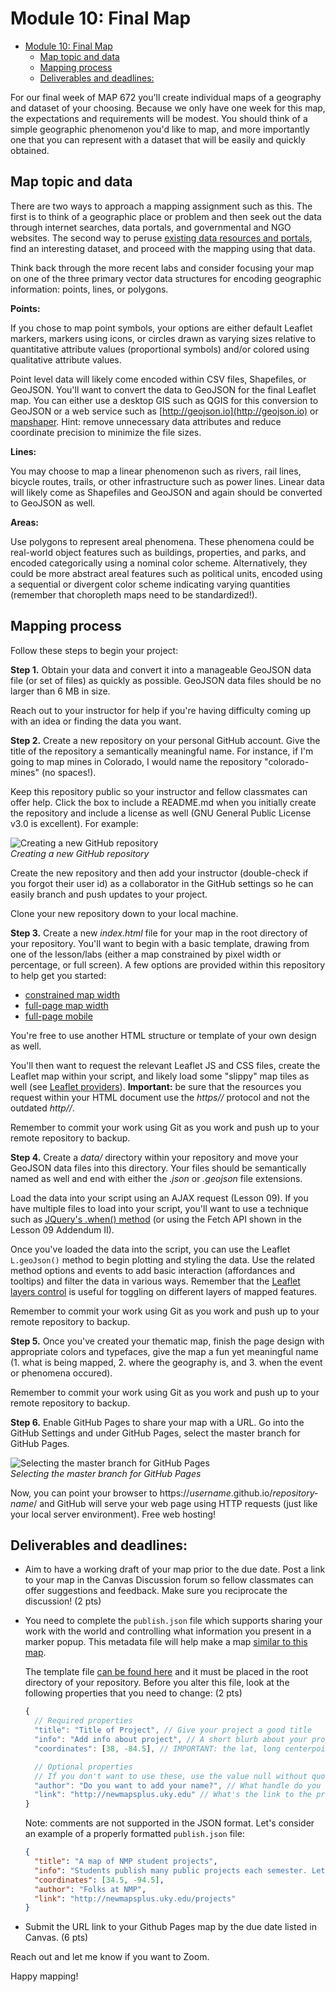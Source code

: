 # Module 10: Final Map

<!-- TOC -->

- [Module 10: Final Map](#module-10-final-map)
    - [Map topic and data](#map-topic-and-data)
    - [Mapping process](#mapping-process)
    - [Deliverables and deadlines:](#deliverables-and-deadlines)

<!-- /TOC -->

For our final week of MAP 672 you'll create individual maps of a geography and dataset of your choosing. Because we only have one week for this map, the expectations and requirements will be modest. You should think of a simple geographic phenomenon you'd like to map, and more importantly one that you can represent with a dataset that will be easily and quickly obtained.

## Map topic and data

There are two ways to approach a mapping assignment such as this. The first is to think of a geographic place or problem and then seek out the data through internet searches, data portals, and governmental and NGO websites. The second way to peruse [existing data resources and portals](https://github.com/rgdonohue/resources), find an interesting dataset, and proceed with the mapping using that data.

Think back through the more recent labs and consider focusing your map on one of the three primary vector data structures for encoding geographic information: points, lines, or polygons.

**Points:**

If you chose to map point symbols, your options are either default Leaflet markers, markers using icons, or circles drawn as varying sizes relative to quantitative attribute values (proportional symbols) and/or colored using qualitative attribute values.

Point level data will likely come encoded within CSV files, Shapefiles, or GeoJSON. You'll want to convert the data to GeoJSON for the final Leaflet map. You can either use a desktop GIS such as QGIS for this conversion to GeoJSON or a web service such as [http://geojson.io](http://geojson.io) or [mapshaper](https://mapshaper.org/). Hint: remove unnecessary data attributes and reduce coordinate precision to minimize the file sizes.

**Lines:**

You may choose to map a linear phenomenon such as rivers, rail lines, bicycle routes, trails, or other infrastructure such as power lines. Linear data will likely come as Shapefiles and GeoJSON and again should be converted to GeoJSON as well.

**Areas:**

Use polygons to represent areal phenomena. These phenomena could be real-world object features such as buildings, properties, and parks, and encoded categorically using a nominal color scheme. Alternatively, they could be more abstract areal features such as political units, encoded using a sequential or divergent color scheme indicating varying quantities (remember that choropleth maps need to be standardized!).

## Mapping process

Follow these steps to begin your project:

**Step 1.** Obtain your data and convert it into a manageable GeoJSON data file (or set of files) as quickly as possible. GeoJSON data files should be no larger than 6 MB in size. 

Reach out to your instructor for help if you're having difficulty coming up with an idea or finding the data you want.

**Step 2.** Create a new repository on your personal GitHub account. Give the title of the repository a semantically meaningful name. For instance, if I'm going to map mines in Colorado, I would name the repository "colorado-mines" (no spaces!).
   
Keep this repository public so your instructor and fellow classmates can offer help.  Click the box to include a README.md when you initially create the repository and include a license as well (GNU General Public License v3.0 is excellent). For example:

![Creating a new GitHub repository](images/git-new-repo.png)  
*Creating a new GitHub repository*

Create the new repository and then add your instructor (double-check if you forgot their user id) as a collaborator in the GitHub settings so he can easily branch and push updates to your project.

Clone your new repository down to your local machine.

**Step 3.** Create a new *index.html* file for your map in the root directory of your repository. You'll want to begin with a basic template, drawing from one of the lesson/labs (either a map constrained by pixel width or percentage, or full screen). A few options are provided within this repository to help get you started:

  * [constrained map width](templates/template-constrained.html)
  * [full-page map width](templates/template-full.html)
  * [full-page mobile](templates/template-mobile.html)

You're free to use another HTML structure or template of your own design as well.

You'll then want to request the relevant Leaflet JS and CSS files, create the Leaflet map within your script, and likely load some "slippy" map tiles as well (see [Leaflet providers](https://leaflet-extras.github.io/leaflet-providers/preview/)). **Important:** be sure that the resources you request within your HTML document use the *https//* protocol and not the outdated *http//*.

Remember to commit your work using Git as you work and push up to your remote repository to backup.

**Step 4.** Create a *data/* directory within your repository and move your GeoJSON data files into this directory. Your files should be semantically named as well and end with either the *.json* or *.geojson* file extensions.

Load the data into your script using an AJAX request (Lesson 09). If you have multiple files to load into your script, you'll want to use a technique such as [JQuery's .when() method](https://api.jquery.com/jquery.when/) (or using the Fetch API shown in the Lesson 09 Addendum II).


Once you've loaded the data into the script, you can use the Leaflet `L.geoJson()` method to begin plotting and styling the data. Use the related method options and events to add basic interaction (affordances and tooltips) and filter the data in various ways. Remember that the [Leaflet layers control](https://leafletjs.com/examples/layers-control/) is useful for toggling on different layers of mapped features.

Remember to commit your work using Git as you work and push up to your remote repository to backup.

**Step 5.** Once you've created your thematic map, finish the page design with appropriate colors and typefaces, give the map a fun yet meaningful name (1. what is being mapped, 2. where the geography is, and 3. when the event or phenomena occured).

Remember to commit your work using Git as you work and push up to your remote repository to backup.

**Step 6.** Enable GitHub Pages to share your map with a URL. Go into the GitHub Settings and under GitHub Pages, select the master branch for GitHub Pages.

![Selecting the master branch for GitHub Pages](images/github-pages.png)  
*Selecting the master branch for GitHub Pages*

Now, you can point your browser to https://*username*.github.io/*repository-name*/ and GitHub will serve your web page using HTTP requests (just like your local server environment). Free web hosting!

## Deliverables and deadlines:

* Aim to have a working draft of your map prior to the due date. Post a link to your map in the Canvas Discussion forum so fellow classmates can offer suggestions and feedback. Make sure you reciprocate the discussion! (2 pts)

* You need to complete the `publish.json` file which supports sharing your work with the world and controlling what information you present in a marker popup. This metadata file will help make a map [similar to this map](https://newmapsplus.github.io/projects/). 

  The template file [can be found here](templates/publish.json) and it must be placed in the root directory of your repository. Before you alter this file, look at the following properties that you need to change: (2 pts)

  ```js
  {
    // Required properties
    "title": "Title of Project", // Give your project a good title
    "info": "Add info about project", // A short blurb about your project
    "coordinates": [38, -84.5], // IMPORTANT: the lat, long centerpoint of your project

    // Optional properties
    // If you don't want to use these, use the value null without quotes.
    "author": "Do you want to add your name?", // What handle do you want to use?
    "link": "http://newmapsplus.uky.edu" // What's the link to the project or your social media?
  }
  ```

  Note: comments are not supported in the JSON format. Let's consider an example of a properly formatted `publish.json` file: 

  ```json
  {
    "title": "A map of NMP student projects",
    "info": "Students publish many public projects each semester. Let's show them!", 
    "coordinates": [34.5, -94.5],
    "author": "Folks at NMP",
    "link": "http://newmapsplus.uky.edu/projects"
  }
  ```


* Submit the URL link to your Github Pages map by the due date listed in Canvas. (6 pts)

Reach out and let me know if you want to Zoom.

Happy mapping!